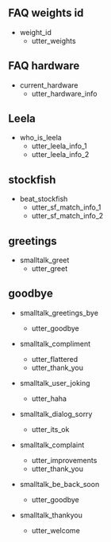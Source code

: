 ## FAQ weights id
* weight_id
  - utter_weights

## FAQ hardware
* current_hardware
  - utter_hardware_info

## Leela
* who_is_leela
  - utter_leela_info_1
  - utter_leela_info_2

## stockfish
* beat_stockfish
  - utter_sf_match_info_1
  - utter_sf_match_info_2

## greetings
* smalltalk_greet
  - utter_greet

## goodbye
* smalltalk_greetings_bye
  - utter_goodbye

* smalltalk_compliment
  - utter_flattered
  - utter_thank_you

* smalltalk_user_joking
  - utter_haha

* smalltalk_dialog_sorry
  - utter_its_ok

* smalltalk_complaint
  - utter_improvements
  - utter_thank_you

* smalltalk_be_back_soon
  - utter_goodbye

* smalltalk_thankyou
  - utter_welcome
